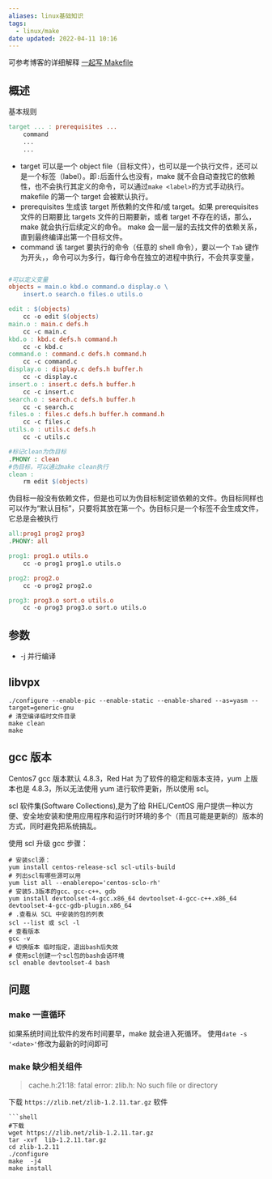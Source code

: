 ```yaml
---
aliases: linux基础知识
tags:
  - linux/make
date updated: 2022-04-11 10:16
---
```


可参考博客的详细解释 [一起写 Makefile](https://seisman.github.io/how-to-write-makefile/introduction.html#)

## 概述

基本规则

```makefile
target ... : prerequisites ...
    command
    ...
    ...
```

- target
  可以是一个 object file（目标文件），也可以是一个执行文件，还可以是一个标签（label）。即`:`后面什么也没有，make 就不会自动查找它的依赖性，也不会执行其定义的命令，可以通过`make <label>`的方式手动执行。makefile 的第一个 target 会被默认执行。
- prerequisites
  生成该 target 所依赖的文件和/或 target。如果 prerequisites 文件的日期要比 targets 文件的日期要新，或者 target 不存在的话，那么，make 就会执行后续定义的命令。
  make 会一层一层的去找文件的依赖关系，直到最终编译出第一个目标文件。
- command
  该 target 要执行的命令（任意的 shell 命令），要以一个 `Tab` 键作为开头，，命令可以为多行，每行命令在独立的进程中执行，不会共享变量，

```makefile

#可以定义变量
objects = main.o kbd.o command.o display.o \
    insert.o search.o files.o utils.o

edit : $(objects)
    cc -o edit $(objects)
main.o : main.c defs.h
    cc -c main.c
kbd.o : kbd.c defs.h command.h
    cc -c kbd.c
command.o : command.c defs.h command.h
    cc -c command.c
display.o : display.c defs.h buffer.h
    cc -c display.c
insert.o : insert.c defs.h buffer.h
    cc -c insert.c
search.o : search.c defs.h buffer.h
    cc -c search.c
files.o : files.c defs.h buffer.h command.h
    cc -c files.c
utils.o : utils.c defs.h
    cc -c utils.c

#标记clean为伪目标
.PHONY : clean
#伪目标，可以通过make clean执行
clean :
    rm edit $(objects)
```

伪目标一般没有依赖文件，但是也可以为伪目标制定锁依赖的文件。伪目标同样也可以作为“默认目标”，只要将其放在第一个。伪目标只是一个标签不会生成文件，它总是会被执行

```makefile
all:prog1 prog2 prog3
.PHONY: all

prog1: prog1.o utils.o
    cc -o prog1 prog1.o utils.o

prog2: prog2.o
    cc -o prog2 prog2.o

prog3: prog3.o sort.o utils.o
    cc -o prog3 prog3.o sort.o utils.o
```

## 参数

- -j 并行编译

## libvpx

```shell
./configure --enable-pic --enable-static --enable-shared --as=yasm --target=generic-gnu
# 清空编译临时文件目录
make clean
make
```

## gcc 版本

Centos7 gcc 版本默认 4.8.3，Red Hat 为了软件的稳定和版本支持，yum 上版本也是 4.8.3，所以无法使用 yum 进行软件更新，所以使用 scl。

scl 软件集(Software Collections),是为了给 RHEL/CentOS 用户提供一种以方便、安全地安装和使用应用程序和运行时环境的多个（而且可能是更新的）版本的方式，同时避免把系统搞乱。

使用 scl 升级 gcc 步骤：

```shell
# 安装scl源：
yum install centos-release-scl scl-utils-build
# 列出scl有哪些源可以用
yum list all --enablerepo='centos-sclo-rh'
# 安装5.3版本的gcc、gcc-c++、gdb
yum install devtoolset-4-gcc.x86_64 devtoolset-4-gcc-c++.x86_64 devtoolset-4-gcc-gdb-plugin.x86_64
# .查看从 SCL 中安装的包的列表
scl --list 或 scl -l
# 查看版本
gcc -v
# 切换版本 临时指定，退出bash后失效
# 使用scl创建一个scl包的bash会话环境
scl enable devtoolset-4 bash
```


## 问题

### make 一直循环

如果系统时间比软件的发布时间要早，make 就会进入死循环。
使用`date -s '<date>'`修改为最新的时间即可

### make 缺少相关组件

> cache.h:21:18: fatal error: zlib.h: No such file or directory

下载 `https://zlib.net/zlib-1.2.11.tar.gz` 软件

    ```shell
    #下载
    wget https://zlib.net/zlib-1.2.11.tar.gz
    tar -xvf  lib-1.2.11.tar.gz
    cd zlib-1.2.11
    ./configure
    make  -j4
    make install
